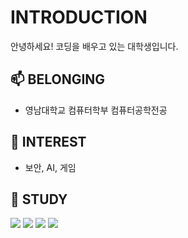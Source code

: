 
# INTRODUCTION
안녕하세요! 코딩을 배우고 있는 대학생입니다.

## 📫 BELONGING
- 영남대학교 컴퓨터학부 컴퓨터공학전공 

## 🔭 INTEREST
- 보안, AI, 게임

## 📒 STUDY 
<img src="https://img.shields.io/badge/Python-FFCA28?style=flat-square&logo=python&logoColor=blue"/> <img src="https://img.shields.io/badge/C-3DDC84?style=flat-square&logo=c&logoColor=white"/> <img src="https://img.shields.io/badge/C++-3DAC84?style=flat-square&logo=c&logoColor=white"/> <img src="https://img.shields.io/badge/JavaScript-FDCA18?style=flat-square&logo=javascript&logoColor=red"/>


